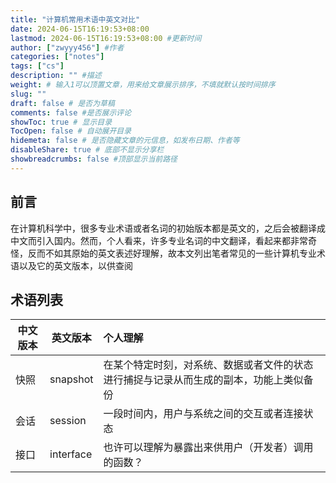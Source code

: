 ```yaml
---
title: "计算机常用术语中英文对比"
date: 2024-06-15T16:19:53+08:00
lastmod: 2024-06-15T16:19:53+08:00 #更新时间
author: ["zwyyy456"] #作者
categories: ["notes"]
tags: ["cs"]
description: "" #描述
weight: # 输入1可以顶置文章，用来给文章展示排序，不填就默认按时间排序
slug: ""
draft: false # 是否为草稿
comments: false #是否展示评论
showToc: true # 显示目录
TocOpen: false # 自动展开目录
hidemeta: false # 是否隐藏文章的元信息，如发布日期、作者等
disableShare: true # 底部不显示分享栏
showbreadcrumbs: false #顶部显示当前路径
---
```


## 前言

在计算机科学中，很多专业术语或者名词的初始版本都是英文的，之后会被翻译成中文而引入国内。然而，个人看来，许多专业名词的中文翻译，看起来都非常奇怪，反而不如其原始的英文表述好理解，故本文列出笔者常见的一些计算机专业术语以及它的英文版本，以供查阅

## 术语列表


| 中文版本 | 英文版本| 个人理解 |
| --- | --- | :--- |
| 快照 | snapshot | 在某个特定时刻，对系统、数据或者文件的状态进行捕捉与记录从而生成的副本，功能上类似备份 |
| 会话 | session | 一段时间内，用户与系统之间的交互或者连接状态 |
| 接口 | interface | 也许可以理解为暴露出来供用户（开发者）调用的函数？ |
